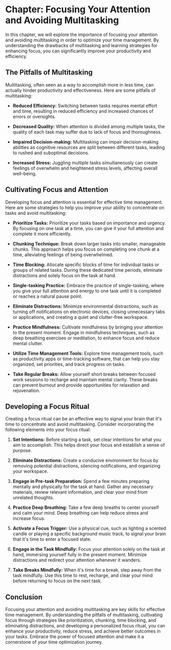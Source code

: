 Chapter: Focusing Your Attention and Avoiding Multitasking
==========================================================

In this chapter, we will explore the importance of focusing your attention and avoiding multitasking in order to optimize your time management. By understanding the drawbacks of multitasking and learning strategies for enhancing focus, you can significantly improve your productivity and efficiency.

The Pitfalls of Multitasking
----------------------------

Multitasking, often seen as a way to accomplish more in less time, can actually hinder productivity and effectiveness. Here are some pitfalls of multitasking:

* **Reduced Efficiency:** Switching between tasks requires mental effort and time, resulting in reduced efficiency and increased chances of errors or oversights.

* **Decreased Quality:** When attention is divided among multiple tasks, the quality of each task may suffer due to lack of focus and thoroughness.

* **Impaired Decision-making:** Multitasking can impair decision-making abilities as cognitive resources are split between different tasks, leading to rushed and suboptimal decisions.

* **Increased Stress:** Juggling multiple tasks simultaneously can create feelings of overwhelm and heightened stress levels, affecting overall well-being.

Cultivating Focus and Attention
-------------------------------

Developing focus and attention is essential for effective time management. Here are some strategies to help you improve your ability to concentrate on tasks and avoid multitasking:

* **Prioritize Tasks:** Prioritize your tasks based on importance and urgency. By focusing on one task at a time, you can give it your full attention and complete it more efficiently.

* **Chunking Technique:** Break down larger tasks into smaller, manageable chunks. This approach helps you focus on completing one chunk at a time, alleviating feelings of being overwhelmed.

* **Time Blocking:** Allocate specific blocks of time for individual tasks or groups of related tasks. During these dedicated time periods, eliminate distractions and solely focus on the task at hand.

* **Single-tasking Practice:** Embrace the practice of single-tasking, where you give your full attention and energy to one task until it is completed or reaches a natural pause point.

* **Eliminate Distractions:** Minimize environmental distractions, such as turning off notifications on electronic devices, closing unnecessary tabs or applications, and creating a quiet and clutter-free workspace.

* **Practice Mindfulness:** Cultivate mindfulness by bringing your attention to the present moment. Engage in mindfulness techniques, such as deep breathing exercises or meditation, to enhance focus and reduce mental clutter.

* **Utilize Time Management Tools:** Explore time management tools, such as productivity apps or time-tracking software, that can help you stay organized, set priorities, and track progress on tasks.

* **Take Regular Breaks:** Allow yourself short breaks between focused work sessions to recharge and maintain mental clarity. These breaks can prevent burnout and provide opportunities for relaxation and rejuvenation.

Developing a Focus Ritual
-------------------------

Creating a focus ritual can be an effective way to signal your brain that it's time to concentrate and avoid multitasking. Consider incorporating the following elements into your focus ritual:

1. **Set Intentions:** Before starting a task, set clear intentions for what you aim to accomplish. This helps direct your focus and establish a sense of purpose.

2. **Eliminate Distractions:** Create a conducive environment for focus by removing potential distractions, silencing notifications, and organizing your workspace.

3. **Engage in Pre-task Preparation:** Spend a few minutes preparing mentally and physically for the task at hand. Gather any necessary materials, review relevant information, and clear your mind from unrelated thoughts.

4. **Practice Deep Breathing:** Take a few deep breaths to center yourself and calm your mind. Deep breathing can help reduce stress and increase focus.

5. **Activate a Focus Trigger:** Use a physical cue, such as lighting a scented candle or playing a specific background music track, to signal your brain that it's time to enter a focused state.

6. **Engage in the Task Mindfully:** Focus your attention solely on the task at hand, immersing yourself fully in the present moment. Minimize distractions and redirect your attention whenever it wanders.

7. **Take Breaks Mindfully:** When it's time for a break, step away from the task mindfully. Use this time to rest, recharge, and clear your mind before returning to focus on the next task.

Conclusion
----------

Focusing your attention and avoiding multitasking are key skills for effective time management. By understanding the pitfalls of multitasking, cultivating focus through strategies like prioritization, chunking, time blocking, and eliminating distractions, and developing a personalized focus ritual, you can enhance your productivity, reduce stress, and achieve better outcomes in your tasks. Embrace the power of focused attention and make it a cornerstone of your time optimization journey.
